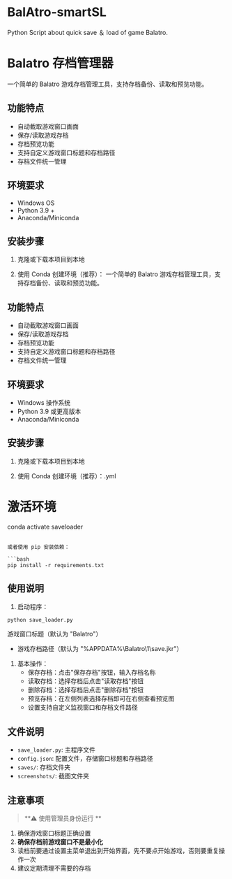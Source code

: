 # BalAtro-smartSL
Python Script about quick save ＆ load of game Balatro.  

# Balatro 存档管理器

一个简单的 Balatro 游戏存档管理工具，支持存档备份、读取和预览功能。

## 功能特点

- 自动截取游戏窗口画面
- 保存/读取游戏存档
- 存档预览功能
- 支持自定义游戏窗口标题和存档路径
- 存档文件统一管理

## 环境要求

- Windows OS
- Python 3.9 +
- Anaconda/Miniconda

## 安装步骤

1. 克隆或下载本项目到本地

2. 使用 Conda 创建环境（推荐）：
一个简单的 Balatro 游戏存档管理工具，支持存档备份、读取和预览功能。

## 功能特点

- 自动截取游戏窗口画面
- 保存/读取游戏存档
- 存档预览功能
- 支持自定义游戏窗口标题和存档路径
- 存档文件统一管理

## 环境要求

- Windows 操作系统
- Python 3.9 或更高版本
- Anaconda/Miniconda

## 安装步骤

1. 克隆或下载本项目到本地

2. 使用 Conda 创建环境（推荐）：.yml

# 激活环境
conda activate saveloader
```

或者使用 pip 安装依赖：

```bash
pip install -r requirements.txt
```

## 使用说明

1. 启动程序：

```bash
python save_loader.py
```
 游戏窗口标题（默认为 "Balatro"）
   - 游戏存档路径（默认为 "%APPDATA%\Balatro\1\save.jkr"）

1. 基本操作：
   - 保存存档：点击"保存存档"按钮，输入存档名称
   - 读取存档：选择存档后点击"读取存档"按钮
   - 删除存档：选择存档后点击"删除存档"按钮
   - 预览存档：在左侧列表选择存档即可在右侧查看预览图
   - 设置支持自定义监视窗口和存档文件路径  

## 文件说明

- `save_loader.py`: 主程序文件
- `config.json`: 配置文件，存储窗口标题和存档路径
- `saves/`: 存档文件夹
- `screenshots/`: 截图文件夹

## 注意事项  

> **⚠️ 使用管理员身份运行 **

1. 确保游戏窗口标题正确设置
2. **确保存档前游戏窗口不是最小化**
3. 读档前要通过设置主菜单退出到开始界面，先不要点开始游戏，否则要重复操作一次
4. 建议定期清理不需要的存档  

